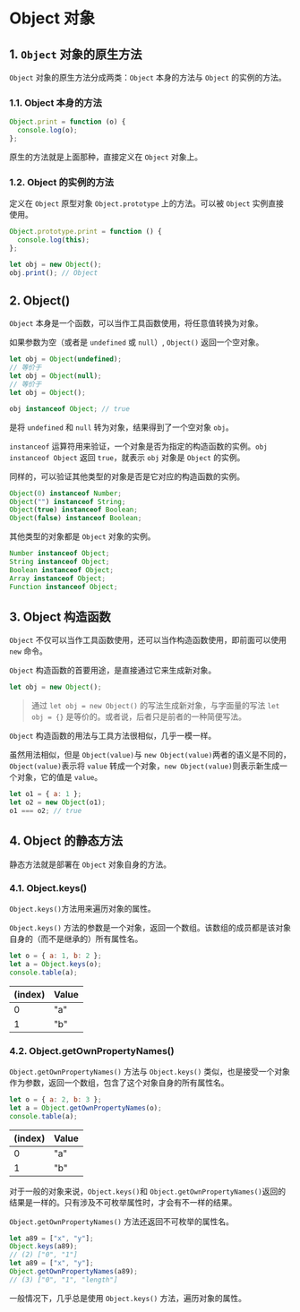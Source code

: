 # Object 对象

## 1. `Object` 对象的原生方法

`Object` 对象的原生方法分成两类：`Object` 本身的方法与 `Object` 的实例的方法。

### 1.1. Object 本身的方法

```javascript
Object.print = function (o) {
  console.log(o);
};
```

原生的方法就是上面那种，直接定义在 `Object` 对象上。

### 1.2. Object 的实例的方法

定义在 `Object` 原型对象 `Object.prototype` 上的方法。可以被 `Object` 实例直接使用。

```javascript
Object.prototype.print = function () {
  console.log(this);
};

let obj = new Object();
obj.print(); // Object
```

## 2. Object()

`Object` 本身是一个函数，可以当作工具函数使用，将任意值转换为对象。

如果参数为空（或者是 `undefined` 或 `null`）, `Object()` 返回一个空对象。

```javascript
let obj = Object(undefined);
// 等价于
let obj = Object(null);
// 等价于
let obj = Object();

obj instanceof Object; // true
```

是将 `undefined` 和 `null` 转为对象，结果得到了一个空对象 `obj`。

`instanceof` 运算符用来验证，一个对象是否为指定的构造函数的实例。`obj instanceof Object` 返回 `true`，就表示 `obj` 对象是 `Object` 的实例。

同样的，可以验证其他类型的对象是否是它对应的构造函数的实例。

```javascript
Object(0) instanceof Number;
Object("") instanceof String;
Object(true) instanceof Boolean;
Object(false) instanceof Boolean;
```

其他类型的对象都是 `Object` 对象的实例。

```javascript
Number instanceof Object;
String instanceof Object;
Boolean instanceof Object;
Array instanceof Object;
Function instanceof Object;
```

## 3. Object 构造函数

`Object` 不仅可以当作工具函数使用，还可以当作构造函数使用，即前面可以使用 `new` 命令。

`Object` 构造函数的首要用途，是直接通过它来生成新对象。

```javascript
let obj = new Object();
```

> 通过 `let obj = new Object()` 的写法生成新对象，与字面量的写法 `let obj = {}` 是等价的。或者说，后者只是前者的一种简便写法。

`Object` 构造函数的用法与工具方法很相似，几乎一模一样。

虽然用法相似，但是 `Object(value)`与 `new Object(value)`两者的语义是不同的，`Object(value)`表示将 `value` 转成一个对象，`new Object(value)`则表示新生成一个对象，它的值是 `value`。

```javascript
let o1 = { a: 1 };
let o2 = new Object(o1);
o1 === o2; // true
```

## 4. Object 的静态方法

静态方法就是部署在 `Object` 对象自身的方法。

### 4.1. Object.keys()

`Object.keys()`方法用来遍历对象的属性。

`Object.keys()` 方法的参数是一个对象，返回一个数组。该数组的成员都是该对象自身的（而不是继承的）所有属性名。

```javascript
let o = { a: 1, b: 2 };
let a = Object.keys(o);
console.table(a);
```

| (index) | Value |
| ------- | ----- |
| 0       | "a"   |
| 1       | "b"   |

### 4.2. Object.getOwnPropertyNames()

`Object.getOwnPropertyNames()` 方法与 `Object.keys()` 类似，也是接受一个对象作为参数，返回一个数组，包含了这个对象自身的所有属性名。

```javascript
let o = { a: 2, b: 3 };
let a = Object.getOwnPropertyNames(o);
console.table(a);
```

| (index) | Value |
| ------- | ----- |
| 0       | "a"   |
| 1       | "b"   |

对于一般的对象来说，`Object.keys()`和 `Object.getOwnPropertyNames()`返回的结果是一样的。只有涉及不可枚举属性时，才会有不一样的结果。

`Object.getOwnPropertyNames()` 方法还返回不可枚举的属性名。

```javascript
let a89 = ["x", "y"];
Object.keys(a89);
// (2) ["0", "1"]
let a89 = ["x", "y"];
Object.getOwnPropertyNames(a89);
// (3) ["0", "1", "length"]
```

一般情况下，几乎总是使用 `Object.keys()` 方法，遍历对象的属性。

